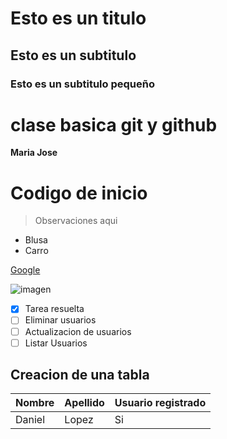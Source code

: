 # Esto es un titulo
## Esto es un subtitulo
### Esto es un subtitulo pequeño
# clase basica git y github
**Maria Jose**
# Codigo de inicio
> Observaciones aqui
- Blusa
- Carro

[Google](https://google.com)

![imagen](https://img.freepik.com/foto-gratis/concepto-control-calidad-estandar-m_23-2150041859.jpg?w=740&t=st=1710200842~exp=1710201442~hmac=7f567a8c3c8a16904f0b177c3e51d4dedc28664bfdd027e3f0e9628ba0d2fe18)

- [x] Tarea resuelta
- [ ] Eliminar usuarios
- [ ] Actualizacion de usuarios
- [ ] Listar Usuarios

## Creacion de una tabla

| Nombre | Apellido | Usuario registrado
|------------| ---------| -----------|
| Daniel | Lopez | Si
